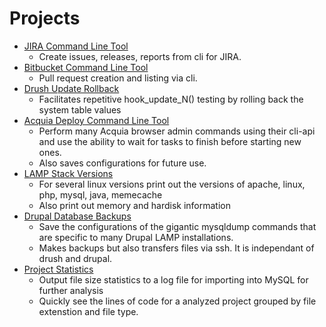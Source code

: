 # Projects

* [JIRA Command Line Tool](http://danshumaker.github.io/jira-cli)
    * Create issues, releases, reports from cli for JIRA.
* [Bitbucket Command Line Tool](http://danshumaker.github.io/bitbucket-cmd)
    * Pull request creation and listing via cli.
* [Drush Update Rollback](https://danshumaker.github.io/drush-uroll)
    * Facilitates repetitive hook_update_N() testing by rolling back the system table values
* [Acquia Deploy Command Line Tool](http://danshumaker.github.io/ac-deploy)
    * Perform many Acquia browser admin commands using their cli-api and use the ability to wait for tasks to finish before starting new ones.
    * Also saves configurations for future use.
* [LAMP Stack Versions](http://danshumaker.github.io/stackcheck)
    * For several linux versions print out the versions of apache, linux, php, mysql, java, memecache
    * Also print out memory and hardisk information
* [Drupal Database Backups](http://danshumaker.github.io/ddbb)
    * Save the configurations of the gigantic mysqldump commands that are specific to many Drupal LAMP installations.
    * Makes backups but also transfers files via ssh. It is independant of drush and drupal.
* [Project Statistics](http://danshumaker.github.io/proj_stats)
    * Output file size statistics to a log file for importing into MySQL for further analysis
    * Quickly see the lines of code for a analyzed project grouped by file extenstion and file type.

